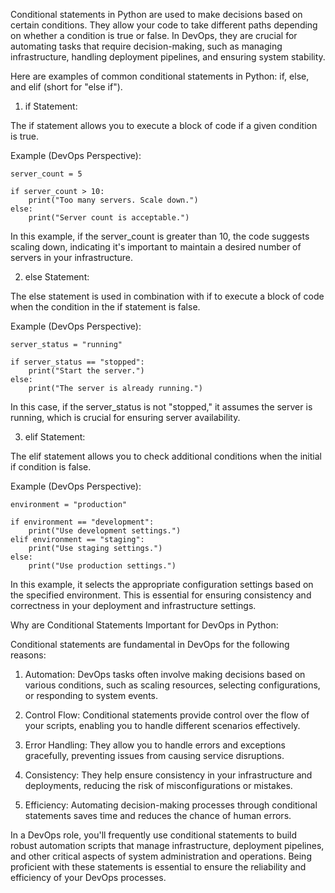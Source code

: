 Conditional statements in Python are used to make decisions based on certain conditions. They allow your code to take different paths depending on whether a condition is true or false. In DevOps, they are crucial for automating tasks that require decision-making, such as managing infrastructure, handling deployment pipelines, and ensuring system stability.

Here are examples of common conditional statements in Python: if, else, and elif (short for "else if").

1. if Statement:

The if statement allows you to execute a block of code if a given condition is true.

Example (DevOps Perspective):

```
server_count = 5

if server_count > 10:
    print("Too many servers. Scale down.")
else:
    print("Server count is acceptable.")
```
In this example, if the server_count is greater than 10, the code suggests scaling down, indicating it's important to maintain a desired number of servers in your infrastructure.

2. else Statement:

The else statement is used in combination with if to execute a block of code when the condition in the if statement is false.

Example (DevOps Perspective):

```
server_status = "running"

if server_status == "stopped":
    print("Start the server.")
else:
    print("The server is already running.")
```
In this case, if the server_status is not "stopped," it assumes the server is running, which is crucial for ensuring server availability.

3. elif Statement:

The elif statement allows you to check additional conditions when the initial if condition is false.

Example (DevOps Perspective):

```
environment = "production"

if environment == "development":
    print("Use development settings.")
elif environment == "staging":
    print("Use staging settings.")
else:
    print("Use production settings.")
```

In this example, it selects the appropriate configuration settings based on the specified environment. This is essential for ensuring consistency and correctness in your deployment and infrastructure settings.

Why are Conditional Statements Important for DevOps in Python:

Conditional statements are fundamental in DevOps for the following reasons:

1. Automation: DevOps tasks often involve making decisions based on various conditions, such as scaling resources, selecting configurations, or responding to system events.

2. Control Flow: Conditional statements provide control over the flow of your scripts, enabling you to handle different scenarios effectively.

3. Error Handling: They allow you to handle errors and exceptions gracefully, preventing issues from causing service disruptions.

4. Consistency: They help ensure consistency in your infrastructure and deployments, reducing the risk of misconfigurations or mistakes.

5. Efficiency: Automating decision-making processes through conditional statements saves time and reduces the chance of human errors.

In a DevOps role, you'll frequently use conditional statements to build robust automation scripts that manage infrastructure, deployment pipelines, and other critical aspects of system administration and operations. Being proficient with these statements is essential to ensure the reliability and efficiency of your DevOps processes.
